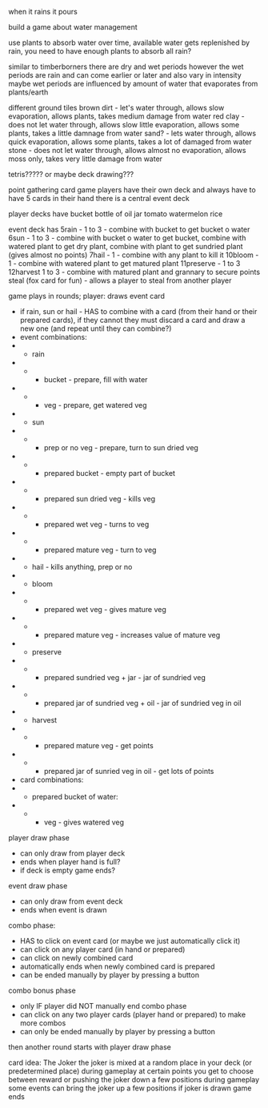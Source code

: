 when it rains it pours

build a game about water management

use plants to absorb water over time, available water gets replenished by rain, you need to have enough plants to absorb all rain?

similar to timberborners there are dry and wet periods
however the wet periods are rain and can come earlier or later and also vary in intensity
maybe wet periods are influenced by amount of water that evaporates from plants/earth

different ground tiles
brown dirt - let's water through, allows slow evaporation, allows plants, takes medium damage from water
red clay - does not let water through, allows slow little evaporation, allows some plants, takes a little damnage from water
sand? - lets water through, allows quick evaporation, allows some plants, takes a lot of damaged from water
stone - does not let water through, allows almost no evaporation, allows moss only, takes very little damage from water

tetris????? or maybe deck drawing???

point gathering card game
players have their own deck and always have to have 5 cards in their hand
there is a central event deck

player decks have
bucket
bottle of oil
jar
tomato
watermelon
rice

event deck has
5rain - 1 to 3 - combine with bucket to get bucket o water
6sun - 1 to 3 - combine with bucket o water to get bucket, combine with watered plant to get dry plant, combine with plant to get sundried plant (gives almost no points)
7hail - 1 - combine with any plant to kill it
10bloom - 1 - combine with watered plant to get matured plant
11preserve - 1 to 3
12harvest 1 to 3 - combine with matured plant and grannary to secure points
steal (fox card for fun) - allows a player to steal from another player

game plays in rounds; player:
draws event card

- if rain, sun or hail - HAS to combine with a card (from their hand or their prepared cards), if they cannot they must discard a card and draw a new one (and repeat until they can combine?)
- event combinations:
- - rain
- - - bucket - prepare, fill with water
- - - veg - prepare, get watered veg
- - sun
- - - prep or no veg - prepare, turn to sun dried veg
- - - prepared bucket - empty part of bucket
- - - prepared sun dried veg - kills veg
- - - prepared wet veg - turns to veg
- - - prepared mature veg - turn to veg
- - hail - kills anything, prep or no
- - bloom
- - - prepared wet veg - gives mature veg
- - - prepared mature veg - increases value of mature veg
- - preserve
- - - prepared sundried veg + jar - jar of sundried veg
- - - prepared jar of sundried veg + oil - jar of sundried veg in oil
- - harvest
- - - prepared mature veg - get points
- - - prepared jar of sunried veg in oil - get lots of points
- card combinations:
- - prepared bucket of water:
- - - veg - gives watered veg


player draw phase
- can only draw from player deck
- ends when player hand is full?
- if deck is empty game ends?

event draw phase
- can only draw from event deck
- ends when event is drawn

combo phase:
- HAS to click on event card (or maybe we just automatically click it)
- can click on any player card (in hand or prepared)
- can click on newly combined card
- automatically ends when newly combined card is prepared
- can be ended manually by player by pressing a button

combo bonus phase
- only IF player did NOT manually end combo phase
- can click on any two player cards (player hand or prepared) to make more combos
- can only be ended manually by player by pressing a button

then another round starts with player draw phase




card idea: The Joker
the joker is mixed at a random place in your deck (or predetermined place)
during gameplay at certain points you get to choose between reward or pushing the joker down a few positions
during gameplay some events can bring the joker up a few positions
if joker is drawn game ends